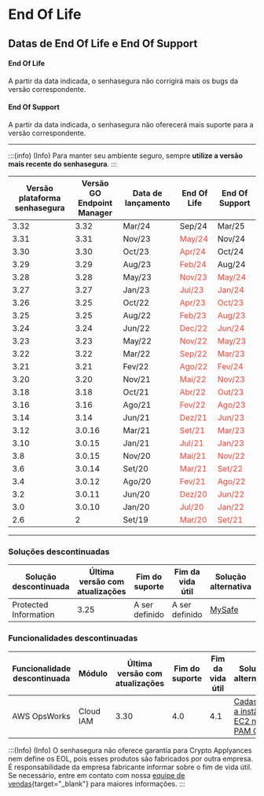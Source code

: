 # End Of Life

## Datas de End Of Life e End Of Support

#### End Of Life

A partir da data indicada, o senhasegura não corrigirá mais os bugs da versão correspondente. 

#### End Of Support

A partir da data indicada, o senhasegura não oferecerá mais suporte para a versão correspondente. 

* * *

:::(info) (Info)
Para manter seu ambiente seguro, sempre **utilize a versão mais recente do senhasegura**.
:::

| Versão  <br>plataforma senhasegura | Versão  <br>GO Endpoint Manager | Data de lançamento | End Of Life | End Of Support |
| --- | --- | --- | --- | --- |
| 3.32 | 3.32 | Mar/24 | Sep/24 | Mar/25 |
| 3.31 | 3.31 | Nov/23 | <span style="color: rgb(244, 67, 54)">May/24</span>| Nov/24 |
| 3.30 | 3.30 | Oct/23 | <span style="color: rgb(244, 67, 54)">Apr/24</span>| Oct/24 |
| 3.29 | 3.29 | Aug/23 | <span style="color: rgb(244, 67, 54)">Feb/24</span> | Aug/24 |
| 3.28 | 3.28 | May/23 | <span style="color: rgb(244, 67, 54)">Nov/23</span>  | <span style="color: rgb(244, 67, 54)">May/24</span>|
| 3.27 | 3.27 | Jan/23 | <span style="color: rgb(244, 67, 54)">Jul/23</span> | <span style="color: rgb(244, 67, 54)">Jan/24</span>|
| 3.26 | 3.25 | Oct/22 | <span style="color: rgb(244, 67, 54)">Apr/23</span> | <span style="color: rgb(244, 67, 54)">Oct/23</span> |
| 3.25 | 3.25 | Aug/22 | <span style="color: rgb(244, 67, 54)">Feb/23</span> | <span style="color: rgb(244, 67, 54)">Aug/23</span> |
| 3.24 | 3.24 | Jun/22 | <span style="color: rgb(244, 67, 54)">Dec/22</span> | <span style="color: rgb(244, 67, 54)">Jun/24</span>
| 3.23 | 3.23 | May/22 | <span style="color: rgb(244, 67, 54)">Nov/22</span> | <span style="color: rgb(244, 67, 54)">May/23</span>|
| 3.22 | 3.22 | Mar/22 | <span style="color: rgb(244, 67, 54)">Sep/22</span> | <span style="color: rgb(244, 67, 54)">Mar/23</span>|
| 3.21 | 3.21 | Fev/22 | <span style="color: rgb(244, 67, 54)">Ago/22</span> | <span style="color: rgb(244, 67, 54)">Fev/24</span> |
| 3.20 | 3.20 | Nov/21 | <span style="color: rgb(244, 67, 54)">Mai/22</span> | <span style="color: rgb(244, 67, 54)">Nov/23</span> |
| 3.18 | 3.18 | Oct/21 | <span style="color: rgb(244, 67, 54)">Abr/22</span> | <span style="color: rgb(244, 67, 54)">Out/23</span> |
| 3.16 | 3.16 | Ago/21 | <span style="color: rgb(244, 67, 54)">Fev/22</span> | <span style="color: rgb(244, 67, 54)">Ago/23</span> |
| 3.14 | 3.14 | Jun/21 | <span style="color: rgb(244, 67, 54)">Dez/21</span> | <span style="color: rgb(244, 67, 54)">Jun/23</span> |
| 3.12 | 3.0.16 | Mar/21 | <span style="color: rgb(244, 67, 54)">Set/21</span> | <span style="color: rgb(244, 67, 54)">Mar/23</span> |
| 3.10 | 3.0.15 | Jan/21 | <span style="color: rgb(244, 67, 54)">Jul/21</span> | <span style="color: rgb(244, 67, 54)">Jan/23</span> |
| 3.8 | 3.0.15 | Nov/20 | <span style="color: rgb(244, 67, 54)">Mai/21</span> | <span style="color: rgb(244, 67, 54)">Nov/22</span> |
| 3.6 | 3.0.14 | Set/20 | <span style="color: rgb(244, 67, 54)">Mar/21</span> | <span style="color: rgb(244, 67, 54)">Set/22</span> |
| 3.4 | 3.0.12 | Ago/20 | <span style="color: rgb(244, 67, 54)">Fev/21</span> | <span style="color: rgb(244, 67, 54)">Ago/22</span> |
| 3.2 | 3.0.11 | Jun/20 | <span style="color: rgb(244, 67, 54)">Dez/20</span> | <span style="color: rgb(244, 67, 54)">Jun/22</span> |
| 3.0 | 3.0.10 | Jan/20 | <span style="color: rgb(244, 67, 54)">Jul/20</span> | <span style="color: rgb(244, 67, 54)">Jan/22</span> |
| 2.6 | 2 | Set/19 | <span style="color: rgb(244, 67, 54)">Mar/20</span> | <span style="color: rgb(244, 67, 54)">Set/21</span> |

* * *

### Soluções descontinuadas

| Solução descontinuada | Última versão com atualizações | Fim do suporte | Fim da vida útil | Solução alternativa | Detalhes |
| --- | --- | --- | --- | --- | --- |
| Protected Information | 3.25 | A ser definido | A ser definido | [MySafe](/v3-33/docs/pt/mysafe) | [Module deprecation](/v3-27/docs/protected-information-deprecation) |

### Funcionalidades descontinuadas
| Funcionalidade descontinuada | Módulo | Última versão com atualizações | Fim do suporte | Fim da vida útil | Solução alternativa | Detalhes |
| --- | --- | --- | --- | --- | --- | --- |
| AWS OpsWorks | Cloud IAM | 3.30 | 4.0 | 4.1 | [Cadastrar a instância EC2 no PAM Core](https://docs.senhasegura.io/v3-33/docs/pt/pam-devices-management) | [AWS OpsWorks descontinuado](/v3-33/docs/pt/cloud-iam-aws-opsworks-deprecation)

:::(Info) (Info)
O senhasegura não oferece garantia para Crypto Applyances nem define os EOL, pois esses produtos são fabricados por outra empresa. É responsabilidade da empresa fabricante informar sobre o fim de vida útil. Se necessário, entre em contato com nossa [equipe de vendas](https://senhasegura.com/pt-br/fale-com-vendas?utm_source=helpcenter&utm_medium=referral&utm_campaign=helpcenter_internal_page){target="_blank"} para maiores informações.
:::
